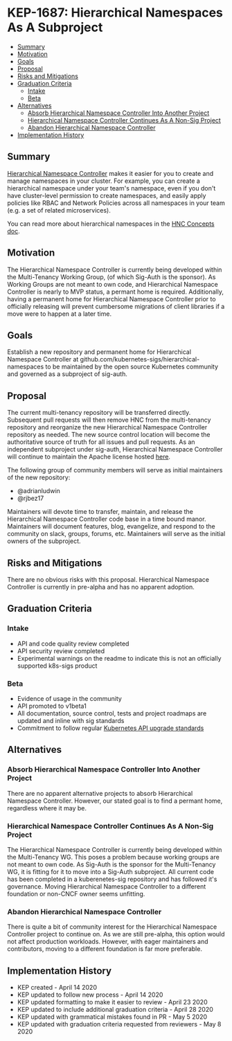 <!--
**Note:** When your KEP is complete, all of these comment blocks should be removed.

To get started with this template:

- [ ] **Pick a hosting SIG.**
  Make sure that the problem space is something the SIG is interested in taking
  up.  KEPs should not be checked in without a sponsoring SIG.
- [ ] **Create an issue in kubernetes/enhancements**
  When filing an enhancement tracking issue, please ensure to complete all
  fields in that template.  One of the fields asks for a link to the KEP.  You
  can leave that blank until this KEP is filed, and then go back to the
  enhancement and add the link.
- [ ] **Make a copy of this template directory.**
  Copy this template into the owning SIG's directory and name it
  `NNNN-short-descriptive-title`, where `NNNN` is the issue number (with no
  leading-zero padding) assigned to your enhancement above.
- [ ] **Fill out as much of the kep.yaml file as you can.**
  At minimum, you should fill in the "title", "authors", "owning-sig",
  "status", and date-related fields.
- [ ] **Fill out this file as best you can.**
  At minimum, you should fill in the "Summary", and "Motivation" sections.
  These should be easy if you've preflighted the idea of the KEP with the
  appropriate SIG(s).
- [ ] **Create a PR for this KEP.**
  Assign it to people in the SIG that are sponsoring this process.
- [ ] **Merge early and iterate.**
  Avoid getting hung up on specific details and instead aim to get the goals of
  the KEP clarified and merged quickly.  The best way to do this is to just
  start with the high-level sections and fill out details incrementally in
  subsequent PRs.

Just because a KEP is merged does not mean it is complete or approved.  Any KEP
marked as a `provisional` is a working document and subject to change.  You can
denote sections that are under active debate as follows:

```
<<[UNRESOLVED optional short context or usernames ]>>
Stuff that is being argued.
<<[/UNRESOLVED]>>
```

When editing KEPS, aim for tightly-scoped, single-topic PRs to keep discussions
focused.  If you disagree with what is already in a document, open a new PR
with suggested changes.

One KEP corresponds to one "feature" or "enhancement", for its whole lifecycle.
You do not need a new KEP to move from beta to GA, for example.  If there are
new details that belong in the KEP, edit the KEP.  Once a feature has become
"implemented", major changes should get new KEPs.

The canonical place for the latest set of instructions (and the likely source
of this file) is [here](/keps/NNNN-kep-template/README.md).

**Note:** Any PRs to move a KEP to `implementable` or significant changes once
it is marked `implementable` must be approved by each of the KEP approvers.
If any of those approvers is no longer appropriate than changes to that list
should be approved by the remaining approvers and/or the owning SIG (or
SIG Architecture for cross cutting KEPs).
-->
# KEP-1687: Hierarchical Namespaces As A Subproject

<!--
This is the title of your KEP.  Keep it short, simple, and descriptive.  A good
title can help communicate what the KEP is and should be considered as part of
any review.
-->

<!--
A table of contents is helpful for quickly jumping to sections of a KEP and for
highlighting any additional information provided beyond the standard KEP
template.

Ensure the TOC is wrapped with
  <code>&lt;!-- toc --&rt;&lt;!-- /toc --&rt;</code>
tags, and then generate with `hack/update-toc.sh`.
-->

<!-- toc -->
- [Summary](#summary)
- [Motivation](#motivation)
- [Goals](#goals)
- [Proposal](#proposal)
- [Risks and Mitigations](#risks-and-mitigations)
- [Graduation Criteria](#graduation-criteria)
  - [Intake](#intake)
  - [Beta](#beta)
- [Alternatives](#alternatives)
  - [Absorb Hierarchical Namespace Controller Into Another Project](#absorb-hierarchical-namespace-controller-into-another-project)
  - [Hierarchical Namespace Controller Continues As A Non-Sig Project](#hierarchical-namespace-controller-continues-as-a-non-sig-project)
  - [Abandon Hierarchical Namespace Controller](#abandon-hierarchical-namespace-controller)
- [Implementation History](#implementation-history)
<!-- /toc -->


## Summary

[Hierarchical Namespace Controller](https://github.com/kubernetes-sigs/multi-tenancy/tree/master/incubator/hnc)
makes it easier for you to create and manage namespaces in your cluster.
For example, you can create a hierarchical namespace under your team's namespace,
even if you don't have cluster-level permission to create namespaces, and easily
apply policies like RBAC and Network Policies across all namespaces in your
team (e.g. a set of related microservices).

You can read more about hierarchical namespaces in the
[HNC Concepts doc](https://docs.google.com/document/d/1R4rwTweYBWYDTC9UC-qThaMkPk8gtflr_ycHOOqzBQE/edit).


## Motivation

The Hierarchical Namespace Controller is currently being developed within the
Multi-Tenancy Working Group, (of which Sig-Auth is the sponsor). As Working Groups
are not meant to own code, and Hierarchical Namespace Controller is nearly to
MVP status, a permant home is required. Additionally, having a permanent home
for Hierarchical Namespace Controller prior to officially releasing will prevent
cumbersome migrations of client libraries if a move were to happen at a later time.


## Goals

Establish a new repository and permanent home for Hierarchical Namespace
Controller at github.com/kubernetes-sigs/hierarchical-namespaces to be
maintained by the open source Kubernetes community and governed as a subproject
of sig-auth.


## Proposal

The current multi-tenancy repository will be transferred directly. Subsequent
pull requests will then remove HNC from the multi-tenancy repository and
reorganize the new Hierarchical Namespace Controller repository as needed.
The new source control location will become the authoritative source of truth
for all issues and pull requests. As an independent subproject under sig-auth,
Hierarchical Namespace Controller will continue to maintain the Apache license
hosted [here](https://github.com/kubernetes-sigs).

The following group of community members will serve as initial maintainers of
the new repository:

* @adrianludwin
* @rjbez17

Maintainers will devote time to transfer, maintain, and release the Hierarchical
Namespace Controller code base in a time bound manor. Maintainers will document
features, blog, evangelize, and respond to the community on slack, groups,
forums, etc. Maintainers will serve as the initial owners of the subproject.


## Risks and Mitigations

 There are no obvious risks with this proposal. Hierarchical Namespace
 Controller is currently in pre-alpha and has no apparent adoption.


## Graduation Criteria

### Intake

* API and code quality review completed
* API security review completed
* Experimental warnings on the readme to indicate this is not an officially supported k8s-sigs product

### Beta

* Evidence of usage in the community
* API promoted to v1beta1
* All documentation, source control, tests and project roadmaps are updated and
  inline with sig standards
* Commitment to follow regular [Kubernetes API upgrade standards](https://github.com/kubernetes/community/blob/master/contributors/devel/sig-architecture/api_changes.md)


## Alternatives

### Absorb Hierarchical Namespace Controller Into Another Project

There are no apparent alternative projects to absorb Hierarchical Namespace
Controller. However, our stated goal is to find a permant home, regardless
where it may be.

### Hierarchical Namespace Controller Continues As A Non-Sig Project

The Hierarchical Namespace Controller is currently being developed within the
Multi-Tenancy WG. This poses a problem because working groups are not meant to
own code. As Sig-Auth is the sponsor for the Multi-Tenancy WG, it is fitting for
it to move into a Sig-Auth subproject. All current code has been completed in a
kuberenetes-sig repository and has followed it's governance. Moving Hierarchical
Namespace Controller to a different foundation or non-CNCF owner seems unfitting.

### Abandon Hierarchical Namespace Controller

There is quite a bit of community interest for the Hierarchical Namespace
Controller project to continue on. As we are still pre-alpha, this option would
not affect production workloads. However, with eager maintainers and
contributors, moving to a different foundation is far more preferable.

## Implementation History

- KEP created - April 14 2020
- KEP updated to follow new process - April 14 2020
- KEP updated formatting to make it easier to review - April 23 2020
- KEP updated to include additional graduation criteria - April 28 2020
- KEP updated with grammatical mistakes found in PR - May 5 2020
- KEP updated with graduation criteria requested from reviewers - May 8 2020
